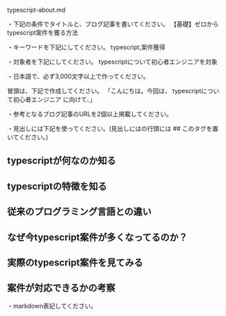 typescript-about.md

・下記の条件でタイトルと、ブログ記事を書いてください。
【基礎】ゼロからtypescript案件を獲る方法

・キーワードを下記にしてください。
typescript,案件獲得

・対象者を下記にしてください。
  typescriptについて初心者エンジニアを対象


・日本語で、必ず3,000文字以上で作ってください。

冒頭は、下記で作成してください。
「こんにちは。今回は、
typescriptについて初心者エンジニア
に向けて、」

・参考となるブログ記事のURLを2個以上掲載してください。

・見出しには下記を使ってください。(見出しにはの行頭には ## このタグを置いてください。)
## typescriptが何なのか知る
## typescriptの特徴を知る
## 従来のプログラミング言語との違い
## なぜ今typescript案件が多くなってるのか？
## 実際のtypescript案件を見てみる
## 案件が対応できるかの考察

・markdown表記してください。

